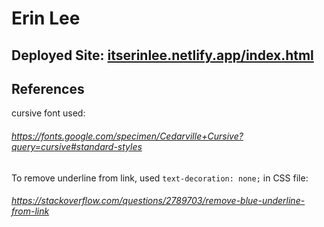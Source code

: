 # Erin Lee

## Deployed Site: [itserinlee.netlify.app/index.html](itserinlee.netlify.app/index.html)

## References

cursive font used:
###### https://fonts.google.com/specimen/Cedarville+Cursive?query=cursive#standard-styles

To remove underline from link, used `text-decoration: none;` in CSS file:
###### https://stackoverflow.com/questions/2789703/remove-blue-underline-from-link
